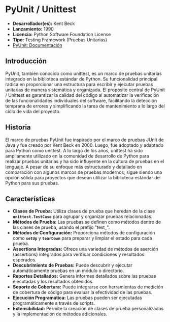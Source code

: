 # PyUnit / Unittest

- **Desarrollador(es):** Kent Beck
- **Lanzamiento:** 1990
- **Licencia:** Python Software Foundation License
- **Tipo:** Testing Framework (Pruebas Unitarias)
- [PyUnit: Documentación](https://docs.python.org/3/library/unittest.html)

## Introducción

PyUnit, también conocido como unittest, es un marco de pruebas unitarias integrado en la biblioteca estándar de Python. Su funcionalidad principal radica en proporcionar una estructura para escribir y ejecutar pruebas unitarias de manera sistemática y organizada. El propósito central de PyUnit / Unittest es garantizar la calidad del código al automatizar la verificación de las funcionalidades individuales del software, facilitando la detección temprana de errores y simplificando la tarea de mantenimiento a lo largo del ciclo de vida del proyecto.

## Historia

El marco de pruebas PyUnit fue inspirado por el marco de pruebas JUnit de Java y fue creado por Kent Beck en 2000. Luego, fue adoptado y adaptado para Python como unittest. A lo largo de los años, unittest ha sido ampliamente utilizado en la comunidad de desarrollo de Python para realizar pruebas unitarias y ha sido influyente en la cultura de pruebas en el lenguaje. A pesar de su enfoque más estructurado y detallado en comparación con algunos marcos de pruebas modernos, sigue siendo una opción sólida para proyectos que desean utilizar la biblioteca estándar de Python para sus pruebas.

## Características

- **Clases de Prueba:** Utiliza clases de prueba que heredan de la clase **`unittest.TestCase`** para agrupar y organizar pruebas relacionadas.
- **Métodos de Prueba:** Las pruebas se definen como métodos dentro de las clases de prueba, usando el prefijo "test_".
- **Métodos de Configuración:** Proporciona métodos de configuración como **`setUp`** y **`tearDown`** para preparar y limpiar el estado para cada prueba.
- **Assertions Integradas:** Ofrece una variedad de métodos de aserción (assertions) integrados para verificar condiciones y resultados esperados.
- **Descubrimiento de Pruebas:** Puede descubrir y ejecutar automáticamente pruebas en un módulo o directorio.
- **Reportes Detallados:** Genera informes detallados sobre las pruebas ejecutadas y los resultados obtenidos.
- **Soporte de Cobertura:** Puede integrarse con herramientas de medición de cobertura de código para evaluar la efectividad de las pruebas.
- **Ejecución Programática:** Las pruebas pueden ser ejecutadas programáticamente a través de scripts.
- **Extensibilidad:** Permite la creación de clases de prueba personalizadas y la implementación de métodos adicionales.
